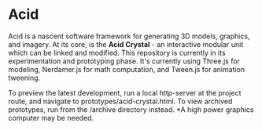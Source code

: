 # Acid
Acid is a nascent software framework for generating 3D models, graphics, and imagery. At its core, is the **Acid Crystal** - an interactive modular unit which can be linked and modified. This repository is currently in its experimentation and prototyping phase. It's currently using Three.js for modeling, Nerdamer.js for math computation, and Tween.js for animation tweening.

To preview the latest development, run a local http-server at the project route, and navigate to prototypes/acid-crystal.html. To view archived prototypes, run from the /archive directory instead. *A high power graphics computer may be needed.


